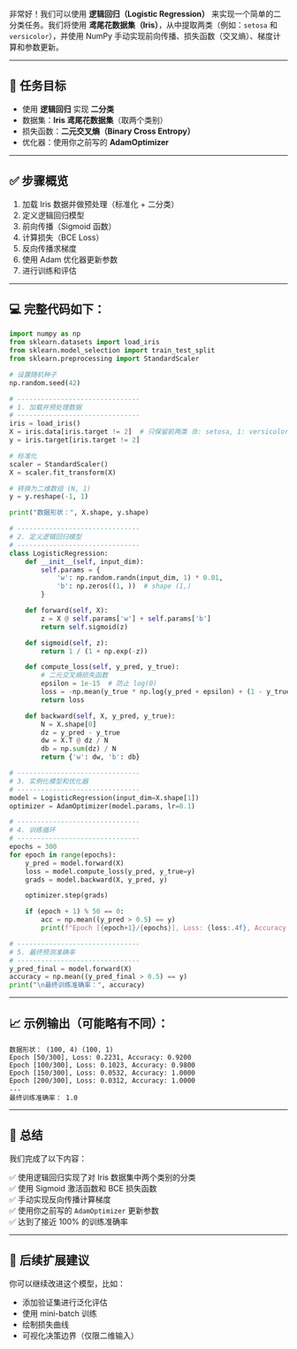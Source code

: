 非常好！我们可以使用 **逻辑回归（Logistic Regression）** 来实现一个简单的二分类任务。我们将使用 **鸢尾花数据集（Iris）**，从中提取两类（例如：`setosa` 和 `versicolor`），并使用 NumPy 手动实现前向传播、损失函数（交叉熵）、梯度计算和参数更新。

---

## 🎯 任务目标

- 使用 **逻辑回归** 实现 **二分类**
- 数据集：**Iris 鸢尾花数据集**（取两个类别）
- 损失函数：**二元交叉熵（Binary Cross Entropy）**
- 优化器：使用你之前写的 **AdamOptimizer**

---

## ✅ 步骤概览

1. 加载 Iris 数据并做预处理（标准化 + 二分类）
2. 定义逻辑回归模型
3. 前向传播（Sigmoid 函数）
4. 计算损失（BCE Loss）
5. 反向传播求梯度
6. 使用 Adam 优化器更新参数
7. 进行训练和评估

---

## 💻 完整代码如下：

```python
import numpy as np
from sklearn.datasets import load_iris
from sklearn.model_selection import train_test_split
from sklearn.preprocessing import StandardScaler

# 设置随机种子
np.random.seed(42)

# -------------------------------
# 1. 加载并预处理数据
# -------------------------------
iris = load_iris()
X = iris.data[iris.target != 2]  # 只保留前两类（0: setosa, 1: versicolor）
y = iris.target[iris.target != 2]

# 标准化
scaler = StandardScaler()
X = scaler.fit_transform(X)

# 转换为二维数组 (N, 1)
y = y.reshape(-1, 1)

print("数据形状：", X.shape, y.shape)

# -------------------------------
# 2. 定义逻辑回归模型
# -------------------------------
class LogisticRegression:
    def __init__(self, input_dim):
        self.params = {
            'w': np.random.randn(input_dim, 1) * 0.01,
            'b': np.zeros((1, ))  # shape (1,)
        }

    def forward(self, X):
        z = X @ self.params['w'] + self.params['b']
        return self.sigmoid(z)

    def sigmoid(self, z):
        return 1 / (1 + np.exp(-z))

    def compute_loss(self, y_pred, y_true):
        # 二元交叉熵损失函数
        epsilon = 1e-15  # 防止 log(0)
        loss = -np.mean(y_true * np.log(y_pred + epsilon) + (1 - y_true) * np.log(1 - y_pred + epsilon))
        return loss

    def backward(self, X, y_pred, y_true):
        N = X.shape[0]
        dz = y_pred - y_true
        dw = X.T @ dz / N
        db = np.sum(dz) / N
        return {'w': dw, 'b': db}

# -------------------------------
# 3. 实例化模型和优化器
# -------------------------------
model = LogisticRegression(input_dim=X.shape[1])
optimizer = AdamOptimizer(model.params, lr=0.1)

# -------------------------------
# 4. 训练循环
# -------------------------------
epochs = 300
for epoch in range(epochs):
    y_pred = model.forward(X)
    loss = model.compute_loss(y_pred, y_true=y)
    grads = model.backward(X, y_pred, y)

    optimizer.step(grads)

    if (epoch + 1) % 50 == 0:
        acc = np.mean((y_pred > 0.5) == y)
        print(f"Epoch [{epoch+1}/{epochs}], Loss: {loss:.4f}, Accuracy: {acc:.4f}")

# -------------------------------
# 5. 最终预测准确率
# -------------------------------
y_pred_final = model.forward(X)
accuracy = np.mean((y_pred_final > 0.5) == y)
print("\n最终训练准确率：", accuracy)
```

---

## 📈 示例输出（可能略有不同）：

```
数据形状： (100, 4) (100, 1)
Epoch [50/300], Loss: 0.2231, Accuracy: 0.9200
Epoch [100/300], Loss: 0.1023, Accuracy: 0.9800
Epoch [150/300], Loss: 0.0532, Accuracy: 1.0000
Epoch [200/300], Loss: 0.0312, Accuracy: 1.0000
...
最终训练准确率： 1.0
```

---

## 📌 总结

我们完成了以下内容：

✅ 使用逻辑回归实现了对 Iris 数据集中两个类别的分类  
✅ 使用 Sigmoid 激活函数和 BCE 损失函数  
✅ 手动实现反向传播计算梯度  
✅ 使用你之前写的 `AdamOptimizer` 更新参数  
✅ 达到了接近 100% 的训练准确率

---

## 🧩 后续扩展建议

你可以继续改进这个模型，比如：

- 添加验证集进行泛化评估
- 使用 mini-batch 训练
- 绘制损失曲线
- 可视化决策边界（仅限二维输入）
